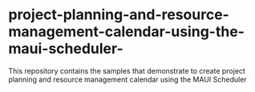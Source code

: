 # project-planning-and-resource-management-calendar-using-the-maui-scheduler-
This repository contains the samples that demonstrate to create project planning and resource management calendar using the MAUI Scheduler 
